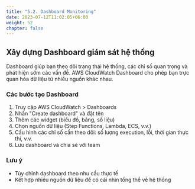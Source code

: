 ```yaml
---
title: "5.2. Dashboard Monitoring"
date: 2023-07-12T11:02:05+06:00
weight: 52
chapter: false
---
```


## Xây dựng Dashboard giám sát hệ thống

Dashboard giúp bạn theo dõi trạng thái hệ thống, các chỉ số quan trọng và phát hiện sớm các vấn đề. AWS CloudWatch Dashboard cho phép bạn trực quan hóa dữ liệu từ nhiều nguồn khác nhau.

### Các bước tạo Dashboard

1. Truy cập AWS CloudWatch > Dashboards
2. Nhấn "Create dashboard" và đặt tên
3. Thêm các widget (biểu đồ, bảng, số liệu)
4. Chọn nguồn dữ liệu (Step Functions, Lambda, ECS, v.v.)
5. Cấu hình các chỉ số cần theo dõi: số lượng execution, lỗi, thời gian thực thi, v.v.
6. Lưu dashboard và chia sẻ với team

### Lưu ý
- Tùy chỉnh dashboard theo nhu cầu thực tế
- Kết hợp nhiều nguồn dữ liệu để có cái nhìn tổng thể về hệ thống 